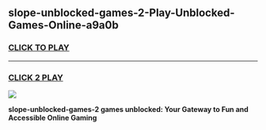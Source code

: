 
## slope-unblocked-games-2-Play-Unblocked-Games-Online-a9a0b
<h3>
<a href="https://premium76.site?title=slope-unblocked-games-2&ref=25A">CLICK TO PLAY</a></h3>
<hr>

<h3>
<a href="https://premium76.site?title=slope-unblocked-games-2&ref=25A">CLICK 2 PLAY</a>
  
</h3>

<a href="https://premium76.site?title=slope-unblocked-games-2&ref=25A"><img src="https://clearcache.store/games.png"></a>


**slope-unblocked-games-2 games unblocked: Your Gateway to Fun and Accessible Online Gaming**
